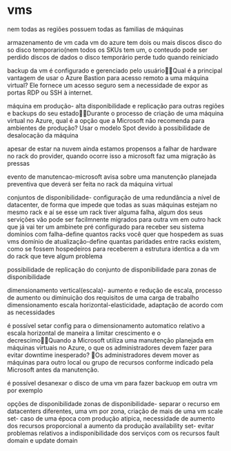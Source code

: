 # vms
nem todas as regiões possuem todas as familias de máquinas

armazenamento de vm
cada vm do azure tem dois ou mais discos
disco do so
disco temporario(nem todos os SKUs tem um, o conteudo pode ser perdido
discos de dados
o disco temporário perde tudo quando reiniciado

backup da vm é configurado e gerenciado pelo usuárioQual é a principal vantagem de usar o Azure Bastion para acesso remoto a uma máquina virtual? 
Ele fornece um acesso seguro sem a necessidade de expor as portas RDP ou SSH à internet. 

máquina em produção- alta disponibilidade e replicação para outras regiões e backups do seu estadoDurante o processo de criação de uma máquina virtual no Azure, qual é a opção que a Microsoft não recomenda para ambientes de produção? 
Usar o modelo Spot devido à possibilidade de desalocação da máquina 

apesar de estar na nuvem ainda estamos propensos a falhar de hardware no rack do provider, quando ocorre isso a microsoft faz uma migração às pressas 

evento de manutencao-microsoft avisa sobre uma manutenção planejada preventiva que deverá ser feita no rack da máquina virtual 

conjuntos de disponibilidade- configuração de uma redundância a nível de datacenter, de forma que impede que todas as suas máquinas estejam no mesmo rack e aí se esse um rack tiver alguma falha, algum dos seus servições vão pode ser facilmnente migrados para outra vm em outro hack que já vai ter um ambinete pré configurado para receber seu sistema
domínios com falha-define quantos racks você quer que hospedem as suas vms
domínio de atualização-define quantas paridades entre racks existem, como se fossem hospedeiros para receberem a estrutura identica a da vm do rack que teve algum problema

possibilidade de replicação do conjunto de disponibilidade para zonas de disponibilidade

dimensionamento vertical(escala)- aumento e redução de escala, processo de aumento ou diminuição dos requisitos de uma carga de trabalho
dimensionamento escala horizontal-elasticidade, adaptação de acordo com as necessidades 

é possível setar config para o dimensionamento automatico relativo a escala horizontal de maneira a limitar crescimento e o decrescimoQuando a Microsoft utiliza uma manutenção planejada em máquinas virtuais no Azure, o que os administradores devem fazer para evitar downtime inesperado? Os administradores devem mover as máquinas para outro local ou grupo de recursos conforme indicado pela Microsoft antes da manutenção. 

é possível desanexar o disco de uma vm para fazer backuop em outra vm por exemplo

opções de disponibilidade
zonas de disponibilidade- separar o recurso em datacenters diferentes, uma vm por zona, criação de mais de uma vm 
scale set- caso de uma época com produção atipica, necessidade de aumento dos recursos proporcional a aumento da produção
availability set- evitar problemas relativos a indisponibilidade dos serviços com os recursos fault domain e update domain
